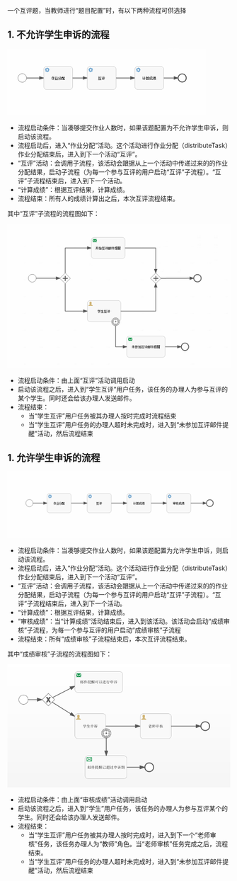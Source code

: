 一个互评题，当教师进行“题目配置”时，有以下两种流程可供选择
## 1. 不允许学生申诉的流程

![peerassessmentNonVerify.png](./pictures/peerassessmentNonVerify.png)

* 流程启动条件：当凑够提交作业人数时，如果该题配置为不允许学生申诉，则启动该流程。
* 流程启动后，进入“作业分配”活动。这个活动进行作业分配（distributeTask）作业分配结束后，进入到下一个活动“互评”。
* “互评”活动：会调用子流程，该活动会跟据从上一个活动中传递过来的的作业分配结果，启动子流程（为每一个参与互评的用户启动“互评”子流程）。“互评”子流程结束后，进入到下一个活动。
* “计算成绩”：根据互评结果，计算成绩。
*  流程结束：所有人的成绩计算出之后，本次互评流程结束。

其中“互评”子流程的流程图如下：

![peerassessment.png](./pictures/peerassessment.png)
* 流程启动条件：由上面“互评”活动调用启动
* 启动该流程之后，进入到“学生互评”用户任务，该任务的办理人为参与互评的某个学生。同时还会给该办理人发送邮件。
* 流程结束：
    + 当“学生互评”用户任务被其办理人按时完成时流程结束
    + 当“学生互评”用户任务的办理人超时未完成时，进入到“未参加互评邮件提醒”活动，然后流程结束
    
    
## 1. 允许学生申诉的流程

![peerassessmentWithVerify.png](./pictures/peerassessmentWithVerify.png)

* 流程启动条件：当凑够提交作业人数时，如果该题配置为允许学生申诉，则启动该流程。
* 流程启动后，进入“作业分配”活动。这个活动进行作业分配（distributeTask）作业分配结束后，进入到下一个活动“互评”。
* “互评”活动：会调用子流程，该活动会跟据从上一个活动中传递过来的的作业分配结果，启动子流程（为每一个参与互评的用户启动“互评”子流程）。“互评”子流程结束后，进入到下一个活动。
* “计算成绩”：根据互评结果，计算成绩。
* “审核成绩”：当“计算成绩”活动结束后，进入到该活动。该活动会启动“成绩审核”子流程，为每一个参与互评的用户启动“成绩审核”子流程
*  流程结束：所有“成绩审核”子流程结束后，本次互评流程结束。

其中“成绩审核”子流程的流程图如下：

![verifyProcess.png](./pictures/verifyProcess.png)
* 流程启动条件：由上面“审核成绩”活动调用启动
* 启动该流程之后，进入到“学生”用户任务，该任务的办理人为参与互评某个的学生。同时还会给该办理人发送邮件。
* 流程结束：
    + 当“学生互评”用户任务被其办理人按时完成时，进入到下一个“老师审核”任务，该任务办理人为“教师”角色。当“老师审核”任务完成之后，流程结束。
    + 当“学生互评”用户任务的办理人超时未完成时，进入到“未参加互评邮件提醒”活动，然后流程结束
    